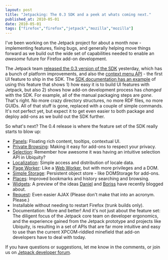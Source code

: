 ```yaml
---
layout: post
title: "Jetpacking: The 0.3 SDK and a peek at whats coming next."
published_at: 2010-05-01
date: 2010-05-01
tags: ["firefox","firefox","jetpack","mozilla","mozilla"]
---
```


I've been working on the Jetpack project for about a month now - implementing features, fixing bugs, and generally helping move things forward as we build out the wide set of capabilities needed to enable an *awesome* future for Firefox add-on development.

The Jetpack team [released the 0.3 version of the SDK](http://mozillalabs.com/jetpack/2010/04/29/announcing-jetpack-sdk-0-3/) yesterday, which has a bunch of platform improvements, and also the [context menu API](https://jetpack.mozillalabs.com/sdk/0.3/docs/#module/jetpack-core/context-menu) - the first UI feature to ship in the SDK. The [SDK documentation has an example](https://jetpack.mozillalabs.com/sdk/0.3/docs/#guide/programs) of using this feature that shows 1) how easy it is to build UI features with Jetpack, but also 2) shows how add-on development process has *changed* with the SDK. For example, all of the manual packaging steps are *gone*. That's right. No more crazy directory structures, no more RDF files, no more GUIDs. All of that stuff is gone, replaced with a couple of simple commands. It's not perfect yet, but expect it to get even easier to both package and deploy add-ons as we build out the SDK further.

So what's next? The 0.4 release is where the feature set of the SDK really starts to blow up:

*   [Panels](https://wiki.mozilla.org/Labs/Jetpack/Reboot/JEP/103): Floating rich content, tooltips, contextual UI.
*   [Private Browsing](https://wiki.mozilla.org/Labs/Jetpack/Reboot/JEP/116): Making it easy for add-ons to respect your privacy.
*   [Selection](https://wiki.mozilla.org/Labs/Jetpack/Reboot/JEP/111): Remember how awesome it was having an intuitive selection API in Ubiquity?
*   [Localization](https://wiki.mozilla.org/Labs/Jetpack/Reboot/JEP/113): Simple access and distribution of locale data.
*   [Page Worker](https://wiki.mozilla.org/Labs/Jetpack/Reboot/JEP/108): Like a [Web Worker](https://developer.mozilla.org/En/Using_web_workers), but with more privileges and a DOM.
*   [Simple Storage](https://wiki.mozilla.org/Labs/Jetpack/Reboot/JEP/104): Persistent object store - like DOMStorage for add-ons.
*   [Places](https://wiki.mozilla.org/Labs/Jetpack/Reboot/JEP/114): Improved bookmarks and history searching and browsing.
*   [Widgets](https://wiki.mozilla.org/Labs/Jetpack/Reboot/JEP/102): A preview of the ideas [Daniel](http://mozillalabs.com/jetpack/2010/04/08/the-single-ui-element/) and [Boriss](http://jboriss.wordpress.com/2010/04/29/removing-firefoxs-status-bar-and-rehousing-add-on-icons-part-1-of-2/) have recently blogged about.
*   [Request](https://wiki.mozilla.org/Labs/Jetpack/Reboot/JEP/109): Even easier AJAX (Please don't make that into an acronym. Please.)
*   Installable without needing to restart Firefox (trunk builds only).
*   Documentation: More and better!
And it's not just about the feature set: The diligent focus of the Jetpack core team on developer ergonomics, and the experience gained from the Jetpack prototype and projects like Ubiquity, is resulting in a set of APIs that are far more intuitive and easy to use than the current XPCOM-riddled minefield that add-on developers have to deal with today.

If you have questions or suggestions, let me know in the comments, or join us on [Jetpack developer forum](http://groups.google.com/group/mozilla-labs-jetpack).